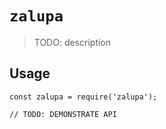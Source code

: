 # `zalupa`

> TODO: description

## Usage

```
const zalupa = require('zalupa');

// TODO: DEMONSTRATE API
```
